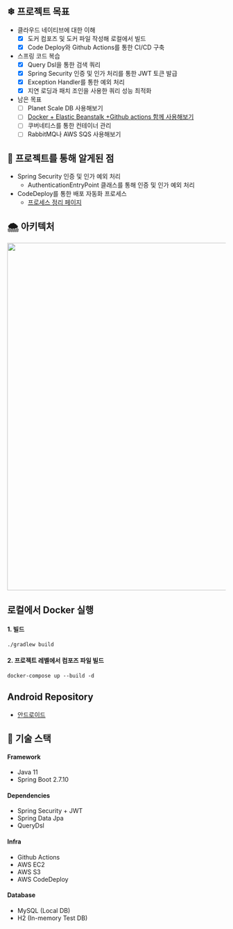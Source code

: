 ## ❄ 프로젝트 목표
- 클라우드 네이티브에 대한 이해
  - [x]  도커 컴포즈 및 도커 파일 작성해 로컬에서 빌드
  - [x]  Code Deploy와 Github Actions를 통한 CI/CD 구축
- 스프링 코드 복습
  - [x]  Query Dsl을 통한 검색 쿼리
  - [x]  Spring Security 인증 및 인가 처리를 통한 JWT 토큰 발급
  - [x]  Exception Handler를 통한 예외 처리
  - [x]  지연 로딩과 패치 조인을 사용한 쿼리 성능 최적화
- 남은 목표
  - [ ]  Planet Scale DB 사용해보기
  - [ ]  [Docker + Elastic Beanstalk +Github actions 함께 사용해보기](https://meaningland02.tistory.com/60)
  - [ ]  쿠버네티스를 통한 컨테이너 관리
  - [ ]  RabbitMQ나 AWS SQS 사용해보기

## 🌇 프로젝트를 통해 알게된 점
* Spring Security 인증 및 인가 예외 처리
  * AuthenticationEntryPoint 클래스를 통해 인증 및 인가 예외 처리
* CodeDeploy를 통한 배포 자동화 프로세스
  * [프로세스 정리 페이지](https://jseungmin.notion.site/CodeDeploy-b8bf7114b60f475bafb2883f9223361d)

## 🌨 아키텍처
<img width="800" src="https://user-images.githubusercontent.com/87487149/229875743-719d2dbe-9a0c-447c-ac38-fc8e1745dcd6.jpg">

## 로컬에서 Docker 실행
#### 1. 빌드
```
./gradlew build
```
#### 2. 프로젝트 레벨에서 컴포즈 파일 빌드
```
docker-compose up --build -d
```

## Android Repository
* [안드로이드](https://github.com/Gseungmin/personal-project-android)

## 🌃 기술 스택
#### Framework
* Java 11
* Spring Boot 2.7.10
#### Dependencies
* Spring Security + JWT
* Spring Data Jpa
* QueryDsl
#### Infra
* Github Actions
* AWS EC2
* AWS S3
* AWS CodeDeploy
#### Database
* MySQL (Local DB)
* H2 (In-memory Test DB)

